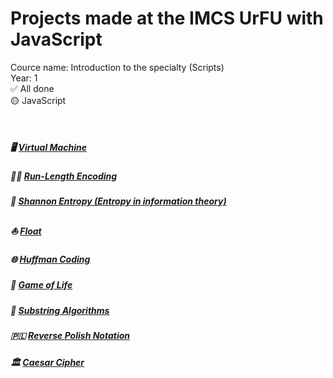 # Projects made at the IMCS UrFU with JavaScript
Cource name: Introduction to the specialty (Scripts) <br>
Year: 1 <br>
:white_check_mark: All done <br>
:yellow_circle: JavaScript <br>

<br>

##### 🖥 [Virtual Machine](https://github.com/aqerd/MathMech-Projects/tree/main/VirtualMachine)
##### 🏃‍♂ [Run-Length Encoding](https://github.com/aqerd/MathMech-Projects/tree/main/RunLengthEncoding)
##### 🧭 [Shannon Entropy (Entropy in information theory)](https://github.com/aqerd/MathMech-Projects/tree/main/ShannonEntropy)
##### ⛵ [Float](https://github.com/aqerd/MathMech-Projects/tree/main/Float)
##### 🌐 [Huffman Coding](https://github.com/aqerd/MathMech-Projects/tree/main/HuffmanCoding)
##### 🦋 [Game of Life](https://github.com/aqerd/MathMech-Projects/tree/main/Conway's%20Game%20of%20Life)
##### 📎 [Substring Algorithms](https://github.com/aqerd/MathMech-Projects/tree/main/Substring%20Algorithms)
##### 🇵🇱 [Reverse Polish Notation](https://github.com/aqerd/MathMech-Projects/tree/main/Reverse%20Polish%20Notation%20JS)
##### 🏛 [Caesar Cipher](https://github.com/aqerd/MathMech-Projects/tree/main/Caesar%20Cipher)
